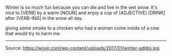 Winter is so much fun because you can die and live in the wet snow.
It's nice to [VERB] by a warm [NOUN] and enjoy a cup of [ADJECTIVE] [DRINK] after [VERB-ING] in the snow all day.

giving some smoke to a chicken who had a woman come inside of a cow that would try to harm me

---
Source: https://woojr.com/wp-content/uploads/2017/01/winter-adlibs.jpg

